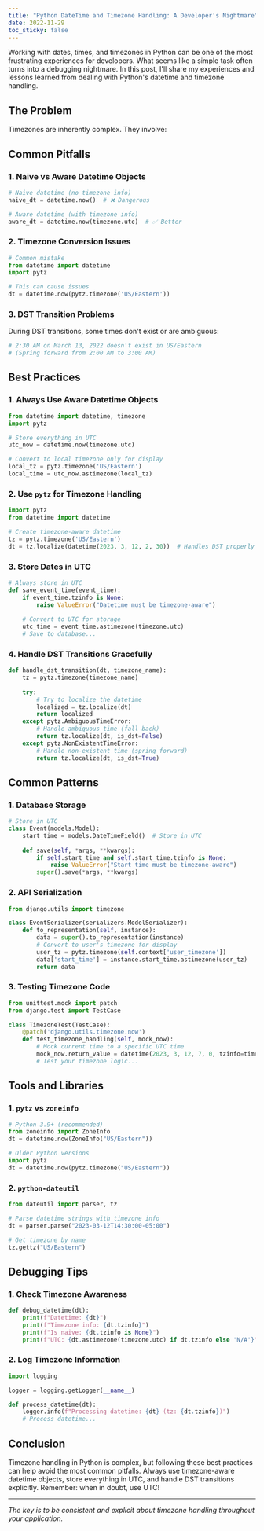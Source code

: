 ```yaml
---
title: "Python DateTime and Timezone Handling: A Developer's Nightmare"
date: 2022-11-29
toc_sticky: false
---
```





Working with dates, times, and timezones in Python can be one of the most frustrating experiences for developers. What seems like a simple task often turns into a debugging nightmare. In this post, I'll share my experiences and lessons learned from dealing with Python's datetime and timezone handling.

## The Problem

Timezones are inherently complex. They involve:

## Common Pitfalls

### 1. Naive vs Aware Datetime Objects

```python
# Naive datetime (no timezone info)
naive_dt = datetime.now()  # ❌ Dangerous

# Aware datetime (with timezone info)
aware_dt = datetime.now(timezone.utc)  # ✅ Better
```

### 2. Timezone Conversion Issues

```python
# Common mistake
from datetime import datetime
import pytz

# This can cause issues
dt = datetime.now(pytz.timezone('US/Eastern'))
```

### 3. DST Transition Problems

During DST transitions, some times don't exist or are ambiguous:

```python
# 2:30 AM on March 13, 2022 doesn't exist in US/Eastern
# (Spring forward from 2:00 AM to 3:00 AM)
```

## Best Practices

### 1. Always Use Aware Datetime Objects

```python
from datetime import datetime, timezone
import pytz

# Store everything in UTC
utc_now = datetime.now(timezone.utc)

# Convert to local timezone only for display
local_tz = pytz.timezone('US/Eastern')
local_time = utc_now.astimezone(local_tz)
```

### 2. Use `pytz` for Timezone Handling

```python
import pytz
from datetime import datetime

# Create timezone-aware datetime
tz = pytz.timezone('US/Eastern')
dt = tz.localize(datetime(2023, 3, 12, 2, 30))  # Handles DST properly
```

### 3. Store Dates in UTC

```python
# Always store in UTC
def save_event_time(event_time):
    if event_time.tzinfo is None:
        raise ValueError("Datetime must be timezone-aware")
    
    # Convert to UTC for storage
    utc_time = event_time.astimezone(timezone.utc)
    # Save to database...
```

### 4. Handle DST Transitions Gracefully

```python
def handle_dst_transition(dt, timezone_name):
    tz = pytz.timezone(timezone_name)
    
    try:
        # Try to localize the datetime
        localized = tz.localize(dt)
        return localized
    except pytz.AmbiguousTimeError:
        # Handle ambiguous time (fall back)
        return tz.localize(dt, is_dst=False)
    except pytz.NonExistentTimeError:
        # Handle non-existent time (spring forward)
        return tz.localize(dt, is_dst=True)
```

## Common Patterns

### 1. Database Storage

```python
# Store in UTC
class Event(models.Model):
    start_time = models.DateTimeField()  # Store in UTC
    
    def save(self, *args, **kwargs):
        if self.start_time and self.start_time.tzinfo is None:
            raise ValueError("Start time must be timezone-aware")
        super().save(*args, **kwargs)
```

### 2. API Serialization

```python
from django.utils import timezone

class EventSerializer(serializers.ModelSerializer):
    def to_representation(self, instance):
        data = super().to_representation(instance)
        # Convert to user's timezone for display
        user_tz = pytz.timezone(self.context['user_timezone'])
        data['start_time'] = instance.start_time.astimezone(user_tz)
        return data
```

### 3. Testing Timezone Code

```python
from unittest.mock import patch
from django.test import TestCase

class TimezoneTest(TestCase):
    @patch('django.utils.timezone.now')
    def test_timezone_handling(self, mock_now):
        # Mock current time to a specific UTC time
        mock_now.return_value = datetime(2023, 3, 12, 7, 0, tzinfo=timezone.utc)
        # Test your timezone logic...
```

## Tools and Libraries

### 1. `pytz` vs `zoneinfo`

```python
# Python 3.9+ (recommended)
from zoneinfo import ZoneInfo
dt = datetime.now(ZoneInfo("US/Eastern"))

# Older Python versions
import pytz
dt = datetime.now(pytz.timezone("US/Eastern"))
```

### 2. `python-dateutil`

```python
from dateutil import parser, tz

# Parse datetime strings with timezone info
dt = parser.parse("2023-03-12T14:30:00-05:00")

# Get timezone by name
tz.gettz("US/Eastern")
```

## Debugging Tips

### 1. Check Timezone Awareness

```python
def debug_datetime(dt):
    print(f"Datetime: {dt}")
    print(f"Timezone info: {dt.tzinfo}")
    print(f"Is naive: {dt.tzinfo is None}")
    print(f"UTC: {dt.astimezone(timezone.utc) if dt.tzinfo else 'N/A'}")
```

### 2. Log Timezone Information

```python
import logging

logger = logging.getLogger(__name__)

def process_datetime(dt):
    logger.info(f"Processing datetime: {dt} (tz: {dt.tzinfo})")
    # Process datetime...
```

## Conclusion

Timezone handling in Python is complex, but following these best practices can help avoid the most common pitfalls. Always use timezone-aware datetime objects, store everything in UTC, and handle DST transitions explicitly. Remember: when in doubt, use UTC!

---

*The key is to be consistent and explicit about timezone handling throughout your application.*
